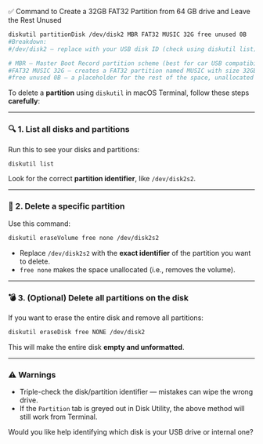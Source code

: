 ✅ Command to Create a 32GB FAT32 Partition from 64 GB drive and Leave the Rest Unused
```bash
diskutil partitionDisk /dev/disk2 MBR FAT32 MUSIC 32G free unused 0B
#Breakdown:
#/dev/disk2 — replace with your USB disk ID (check using diskutil list)

# MBR — Master Boot Record partition scheme (best for car USB compatibility)
#FAT32 MUSIC 32G — creates a FAT32 partition named MUSIC with size 32GB
#free unused 0B — a placeholder for the rest of the space, unallocated (or unused)
```

To delete a **partition** using `diskutil` in macOS Terminal, follow these steps **carefully**:

---

### 🔍 1. **List all disks and partitions**

Run this to see your disks and partitions:

```bash
diskutil list
```

Look for the correct **partition identifier**, like `/dev/disk2s2`.

---

### 🧨 2. **Delete a specific partition**

Use this command:

```bash
diskutil eraseVolume free none /dev/disk2s2
```

* Replace `/dev/disk2s2` with the **exact identifier** of the partition you want to delete.
* `free none` makes the space unallocated (i.e., removes the volume).

---

### 💣 3. (Optional) Delete all partitions on the disk

If you want to erase the entire disk and remove all partitions:

```bash
diskutil eraseDisk free NONE /dev/disk2
```

This will make the entire disk **empty and unformatted**.

---

### ⚠️ Warnings

* Triple-check the disk/partition identifier — mistakes can wipe the wrong drive.
* If the `Partition` tab is greyed out in Disk Utility, the above method will still work from Terminal.

Would you like help identifying which disk is your USB drive or internal one?
